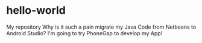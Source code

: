 # hello-world
My repository
Why is it such a pain migrate my Java Code from Netbeans to Android Studio? I'm
going to try PhoneGap to develop my App!

